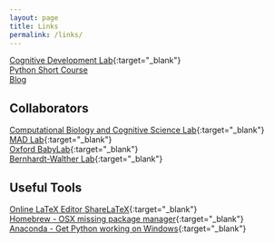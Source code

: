 ```yaml
---
layout: page
title: Links
permalink: /links/
---
```

[Cognitive Development Lab](http://cogdev.cog.ohio-state.edu){:target="_blank"}  
[Python Short Course](/python)  
[Blog](/blog)

## Collaborators
[Computational Biology and Cognitive Science Lab](http://cbcsl.ece.ohio-state.edu){:target="_blank"}  
[MAD Lab](https://u.osu.edu/madlab/){:target="_blank"}  
[Oxford BabyLab](http://www.psy.ox.ac.uk/research/oxford-babylab){:target="_blank"}  
[Bernhardt-Walther Lab](http://bwlab.chass.utoronto.ca){:target="_blank"}  

## Useful Tools
[Online LaTeX Editor ShareLaTeX](https://www.sharelatex.com?r=2cbd059a&rm=d&rs=b){:target="_blank"}  
[Homebrew - OSX missing package manager](http://brew.sh){:target="_blank"}  
[Anaconda - Get Python working on Windows](https://www.continuum.io/downloads){:target="_blank"}
